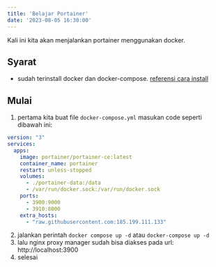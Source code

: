 ```yaml
---
title: 'Belajar Portainer'
date: '2023-08-05 16:30:00'
---
```


Kali ini kita akan menjalankan portainer menggunakan docker.

## Syarat
- sudah terinstall docker dan docker-compose. [referensi cara install](https://docs.docker.com/engine/install/)

## Mulai
1. pertama kita buat file `docker-compose.yml` masukan code seperti dibawah ini:

```YAML
version: "3"
services:
  apps:
    image: portainer/portainer-ce:latest
    container_name: portainer
    restart: unless-stopped
    volumes:
      - ./portainer-data:/data
      - /var/run/docker.sock:/var/run/docker.sock
    ports:
      - 3900:9000
      - 3910:8000
    extra_hosts:
      - "raw.githubusercontent.com:185.199.111.133"
```

2. jalankan perintah `docker compose up -d` atau `docker-compose up -d`
3. lalu nginx proxy manager sudah bisa diakses pada url: http://localhost:3900
4. selesai